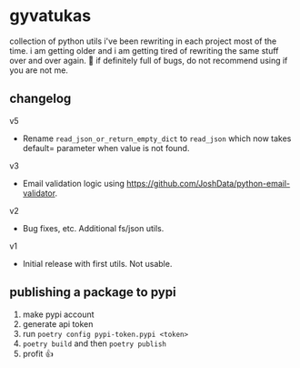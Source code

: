 # gyvatukas
collection of python utils i've been rewriting in each project most of the time. i am getting 
older and i am getting tired of rewriting the same stuff over and over again. 
🚨 if definitely full of bugs, do not recommend using if you are not me.

## changelog
v5
- Rename `read_json_or_return_empty_dict` to `read_json` which now takes default= parameter when 
  value is not found.

v3 
- Email validation logic using https://github.com/JoshData/python-email-validator.

v2 
- Bug fixes, etc. Additional fs/json utils.

v1 
- Initial release with first utils. Not usable.


## publishing a package to pypi
1. make pypi account
2. generate api token
3. run `poetry config pypi-token.pypi <token>`
4. `poetry build` and then `poetry publish`
5. profit 👍